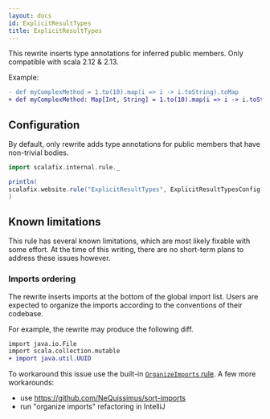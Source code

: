 ```yaml
---
layout: docs
id: ExplicitResultTypes
title: ExplicitResultTypes
---
```


This rewrite inserts type annotations for inferred public members. Only compatible with 
scala 2.12 & 2.13.

Example:

```diff
- def myComplexMethod = 1.to(10).map(i => i -> i.toString).toMap
+ def myComplexMethod: Map[Int, String] = 1.to(10).map(i => i -> i.toString).toMap
```

## Configuration

By default, only rewrite adds type annotations for public members that have
non-trivial bodies.

```scala mdoc:passthrough
import scalafix.internal.rule._
```

```scala mdoc:passthrough
println(
scalafix.website.rule("ExplicitResultTypes", ExplicitResultTypesConfig.default)
)
```

## Known limitations

This rule has several known limitations, which are most likely fixable with some
effort. At the time of this writing, there are no short-term plans to address
these issues however.

### Imports ordering

The rewrite inserts imports at the bottom of the global import list. Users are
expected to organize the imports according to the conventions of their codebase.

For example, the rewrite may produce the following diff.

```diff
import java.io.File
import scala.collection.mutable
+ import java.util.UUID
```

To workaround this issue use the built-in [`OrganizeImports` rule](OrganizeImports.md). 
A few more workarounds:

- use https://github.com/NeQuissimus/sort-imports
- run "organize imports" refactoring in IntelliJ
